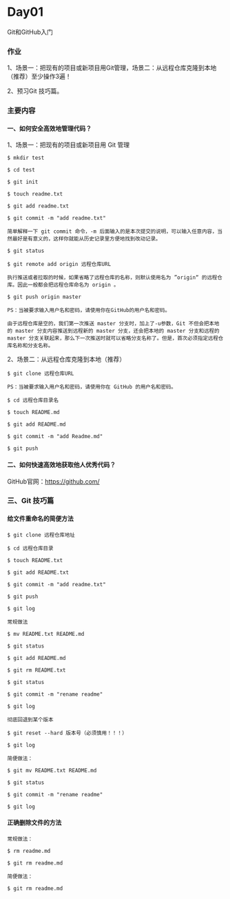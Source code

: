 # Day01
Git和GitHub入门

### 作业

1、场景一：把现有的项目或新项目用Git管理，场景二：从远程仓库克隆到本地（推荐）至少操作3遍！

2、预习Git 技巧篇。

### 主要内容

#### 一、如何安全高效地管理代码？

1、场景一：把现有的项目或新项目用 Git 管理

```
$ mkdir test 

$ cd test

$ git init

$ touch readme.txt

$ git add readme.txt

$ git commit -m "add readme.txt"

简单解释一下 git commit 命令，-m 后面输入的是本次提交的说明，可以输入任意内容，当然最好是有意义的，这样你就能从历史记录里方便地找到改动记录。

$ git status

$ git remote add origin 远程仓库URL

执行推送或者拉取的时候，如果省略了远程仓库的名称，则默认使用名为 ”origin“ 的远程仓库。因此一般都会把远程仓库命名为 origin 。

$ git push origin master

PS：当被要求输入用户名和密码，请使用你在GitHub的用户名和密码。

由于远程仓库是空的，我们第一次推送 master 分支时，加上了-u参数，Git 不但会把本地的 master 分支内容推送到远程新的 master 分支，还会把本地的 master 分支和远程的 master 分支关联起来，那么下一次推送时就可以省略分支名称了。但是，首次必须指定远程仓库名称和分支名称。

```

2、场景二：从远程仓库克隆到本地（推荐）

```
$ git clone 远程仓库URL

PS：当被要求输入用户名和密码，请使用你在 GitHub 的用户名和密码。

$ cd 远程仓库目录名

$ touch README.md

$ git add README.md

$ git commit -m "add Readme.md"

$ git push
```


#### 二、如何快速高效地获取他人优秀代码？

GitHub官网：https://github.com/


### 三、Git 技巧篇

#### 给文件重命名的简便方法

```
$ git clone 远程仓库地址

$ cd 远程仓库目录

$ touch README.txt

$ git add README.txt

$ git commit -m "add readme.txt"

$ git push

$ git log

常规做法

$ mv README.txt README.md

$ git status

$ git add README.md

$ git rm README.txt

$ git status

$ git commit -m "rename readme"

$ git log

彻底回退到某个版本

$ git reset --hard 版本号（必须慎用！！！）

$ git log 

简便做法：

$ git mv README.txt README.md

$ git status

$ git commit -m "rename readme"

$ git log

```

#### 正确删除文件的方法

```
常规做法：

$ rm readme.md

$ git rm readme.md

简便做法：

$ git rm readme.md

```
